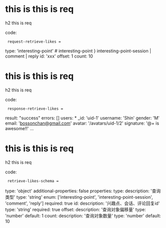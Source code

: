 # this is this is req

h2 this is req

code:

     request-retrieve-likes =
  type: 'interesting-point' # interesting-point } interesting-point-session | comment | reply
  id: 'xxx'
  offset: 1
  count: 10


# this is this is req

h2 this is req

code:

     response-retrieve-likes =
  result: "success"
  errors: []
  users: 
    * _id: 'uid-1'
      username: 'Shin'
      gender: 'M'
      email: 'bossonchan@gmail.com'
      avatar: '/avatars/uid-1/2'
      signature: '@+ is awesome!!'
    ...


# this is this is req

h2 this is req

code:

     retrieve-likes-schema =
  type: 'object'
  additional-properties: false
  properties: 
    type:
      description: '查询类型'
      type: 'string'
      enum: ['interesting-point', 'interesting-point-session', 'comment', 'reply']
      required: true
    id:
      description: '兴趣点、会话、评论回复id'
      type: 'string'
      required: true
    offset:
      description: '查询对象偏移量'
      type: 'number'
      default: 1
    count:
      description: '查询对象数量'
      type: 'number'
      default: 10


